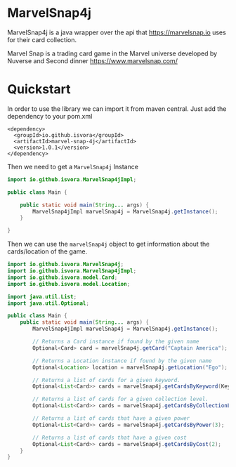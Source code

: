 # MarvelSnap4j

MarvelSnap4j is a java wrapper over the api that https://marvelsnap.io uses for their card collection.

Marvel Snap is a trading card game in the Marvel universe developed by Nuverse and Second dinner https://www.marvelsnap.com/

# Quickstart

In order to use the library we can import it from maven central. Just add the dependency to your pom.xml

```
<dependency>
  <groupId>io.github.isvora</groupId>
  <artifactId>marvel-snap-4j</artifactId>
  <version>1.0.1</version>
</dependency>
```

Then we need to get a `MarvelSnap4j` Instance

```java
import io.github.isvora.MarvelSnap4jImpl;

public class Main {

    public static void main(String... args) {
        MarvelSnap4jImpl marvelSnap4j = MarvelSnap4j.getInstance();
    }

}
```

Then we can use the `marvelSnap4j` object to get information about the cards/location of the game.

```java
import io.github.isvora.MarvelSnap4j;
import io.github.isvora.MarvelSnap4jImpl;
import io.github.isvora.model.Card;
import io.github.isvora.model.Location;

import java.util.List;
import java.util.Optional;

public class Main {
    public static void main(String... args) {
        MarvelSnap4jImpl marvelSnap4j = MarvelSnap4j.getInstance();

        // Returns a Card instance if found by the given name
        Optional<Card> card = marvelSnap4j.getCard("Captain America");

        // Returns a Location instance if found by the given name
        Optional<Location> location = marvelSnap4j.getLocation("Ego");

        // Returns a list of cards for a given keyword.
        Optional<List<Card>> cards = marvelSnap4j.getCardsByKeyword(Keyword.ONGOING);

        // Returns a list of cards for a given collection level.
        Optional<List<Card>> cards = marvelSnap4j.getCardsByCollectionLevel(CollectionLevel.POOL_1);

        // Returns a list of cards that have a given power
        Optional<List<Card>> cards = marvelSnap4j.getCardsByPower(3);

        // Returns a list of cards that have a given cost
        Optional<List<Card>> cards = marvelSnap4j.getCardsByCost(2);
    }
}
```
